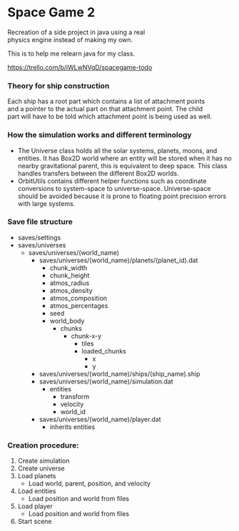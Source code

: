 # Space Game 2
Recreation of a side project in java using a real  
physics engine instead of making my own.

This is to help me relearn java for my class.

https://trello.com/b/iWLwNVqD/spacegame-todo

### Theory for ship construction
Each ship has a root part which contains a list of attachment points  
and a pointer to the actual part on that attachment point. The child  
part will have to be told which attachment point is being used as well.

### How the simulation works and different terminology
- The Universe class holds all the solar systems, planets, moons, and entities. It has Box2D world where an entity will be stored when it has no nearby gravitational parent, this is equivalent to deep space. This class handles transfers between the different Box2D worlds.
- OrbitUtils contains different helper functions such as coordinate conversions to system-space to universe-space. Universe-space should be avoided because it is prone to floating point precision errors with large systems.
  
### Save file structure
- saves/settings
- saves/universes
    - saves/universes/(world_name)
        - saves/universes/(world_name)/planets/(planet_id).dat
            - chunk_width
            - chunk_height
            - atmos_radius
            - atmos_density
            - atmos_composition
            - atmos_percentages
            - seed
            - world_body
                - chunks
                    - chunk-x-y
                        - tiles
                        - loaded_chunks
                            - x
                            - y
        - saves/universes/(world_name)/ships/(ship_name).ship
        - saves/universes/(world_name)/simulation.dat
            - entities
                - transform 
                - velocity
                - world_id
        - saves/universes/(world_name)/player.dat
            - inherits entities

### Creation procedure:
1. Create simulation
2. Create universe
3. Load planets
    - Load world, parent, position, and velocity
4. Load entities
    - Load position and world from files
5. Load player
    - Load position and world from files
6. Start scene